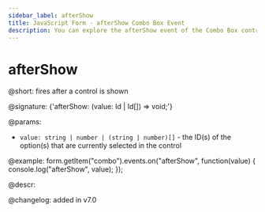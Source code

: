 ```yaml
---
sidebar_label: afterShow
title: JavaScript Form - afterShow Combo Box Event 
description: You can explore the afterShow event of the Combo Box control of Form in the documentation of the DHTMLX JavaScript UI library. Browse developer guides and API reference, try out code examples and live demos, and download a free 30-day evaluation version of DHTMLX Suite 7.
---
```


# afterShow

@short: fires after a control is shown

@signature: {'afterShow: (value: Id | Id[]) => void;'}

@params:
- `value: string | number | (string | number)[]` - the ID(s) of the option(s) that are currently selected in the control

@example:
form.getItem("combo").events.on("afterShow", function(value) {
    console.log("afterShow", value);
});

@descr:

@changelog: added in v7.0

